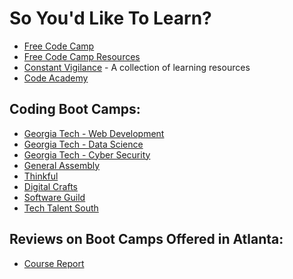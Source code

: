 So You'd Like To Learn?
=======================
* [Free Code Camp](https://www.freecodecamp.org/)
* [Free Code Camp Resources](https://github.com/freeCodeCamp/freeCodeCamp)
* [Constant Vigilance](https://github.com/grahamlutz/Constant-Vigilance) - A collection of learning resources
* [Code Academy](https://www.codecademy.com/)

Coding Boot Camps:
------------------
* [Georgia Tech - Web Development](https://bootcamp.pe.gatech.edu/coding/)
* [Georgia Tech - Data Science](https://bootcamp.pe.gatech.edu/data/)
* [Georgia Tech - Cyber Security](https://bootcamp.pe.gatech.edu/cybersecurity/)
* [General Assembly](https://generalassemb.ly/locations/atlanta)
* [Thinkful](https://www.thinkful.com/bootcamp/atlanta/?utm_campaign=search_atl_local&utm_medium=cpc&utm_content=atl-coding-bootcamp_desktop&utm_term=atlanta-coding-bootcamp_exact_361692043597&utm_source=google&gclid=EAIaIQobChMItaS8odXR2wIVD9VkCh1mdgvjEAAYAyAAEgK9RPD_BwE)
* [Digital Crafts](https://www.digitalcrafts.com/atlanta-campus.html)
* [Software Guild](https://www.thesoftwareguild.com/locations/atlanta-ga/)
* [Tech Talent South](https://www.techtalentsouth.com/locations/atlanta/)

Reviews on Boot Camps Offered in Atlanta:
-----------------------------------------
* [Course Report](https://www.coursereport.com/schools?track=Full-Stack+Web+Development&subject=MySQL&type=&cost=&location=Atlanta)
